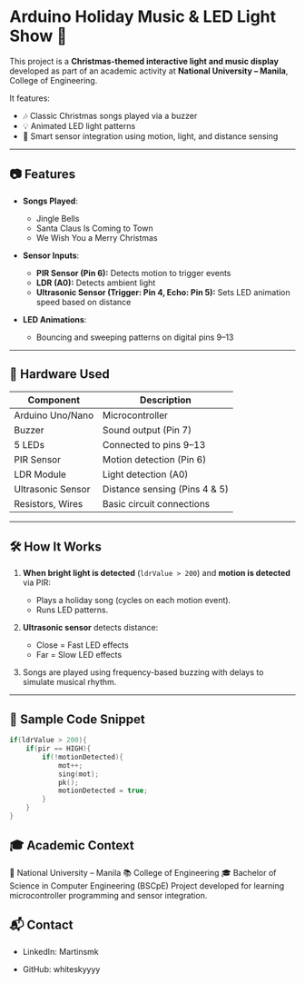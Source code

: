# Arduino Holiday Music & LED Light Show 🎄

This project is a **Christmas-themed interactive light and music display** developed as part of an academic activity at **National University – Manila**, College of Engineering.

It features:
- 🎶 Classic Christmas songs played via a buzzer
- 💡 Animated LED light patterns
- 🧠 Smart sensor integration using motion, light, and distance sensing

---

## 📷 Features

- **Songs Played**:
  - Jingle Bells
  - Santa Claus Is Coming to Town
  - We Wish You a Merry Christmas

- **Sensor Inputs**:
  - **PIR Sensor (Pin 6):** Detects motion to trigger events
  - **LDR (A0):** Detects ambient light
  - **Ultrasonic Sensor (Trigger: Pin 4, Echo: Pin 5):** Sets LED animation speed based on distance

- **LED Animations**:
  - Bouncing and sweeping patterns on digital pins 9–13

---

## 🔌 Hardware Used

| Component          | Description                        |
|-------------------|------------------------------------|
| Arduino Uno/Nano  | Microcontroller                    |
| Buzzer            | Sound output (Pin 7)               |
| 5 LEDs            | Connected to pins 9–13             |
| PIR Sensor        | Motion detection (Pin 6)           |
| LDR Module        | Light detection (A0)               |
| Ultrasonic Sensor | Distance sensing (Pins 4 & 5)      |
| Resistors, Wires  | Basic circuit connections          |

---

## 🛠 How It Works

1. **When bright light is detected** (`ldrValue > 200`) and **motion is detected** via PIR:
   - Plays a holiday song (cycles on each motion event).
   - Runs LED patterns.

2. **Ultrasonic sensor** detects distance:
   - Close = Fast LED effects
   - Far = Slow LED effects

3. Songs are played using frequency-based buzzing with delays to simulate musical rhythm.

---

## 🧪 Sample Code Snippet

```cpp
if(ldrValue > 200){
  	if(pir == HIGH){
    	if(!motionDetected){
    		mot++;
      		sing(mot);
      		pk();
      		motionDetected = true;
    	}
  	}
}
```

## 🎓 Academic Context
🏫 National University – Manila
📚 College of Engineering
🎓 Bachelor of Science in Computer Engineering (BSCpE)
Project developed for learning microcontroller programming and sensor integration.

## 📬 Contact

- LinkedIn: Martinsmk

- GitHub: whiteskyyyy

